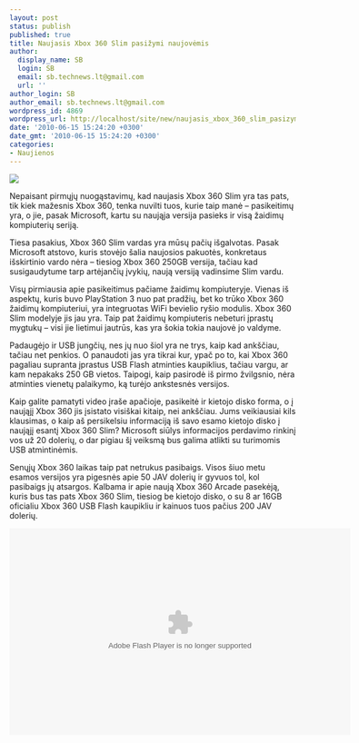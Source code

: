 ```yaml
---
layout: post
status: publish
published: true
title: Naujasis Xbox 360 Slim pasižymi naujovėmis
author:
  display_name: SB
  login: SB
  email: sb.technews.lt@gmail.com
  url: ''
author_login: SB
author_email: sb.technews.lt@gmail.com
wordpress_id: 4869
wordpress_url: http://localhost/site/new/naujasis_xbox_360_slim_pasizymi_naujovemis_taps_vienintele_versija/
date: '2010-06-15 15:24:20 +0300'
date_gmt: '2010-06-15 15:24:20 +0300'
categories:
- Naujienos
---
```

<div class="imgright"><img src="http://www.part.lt/img/f97ff80cf2f7f7a00e3d70dd956a93ca407.jpg"  /></div>
<p>Nepaisant pirmųjų nuogąstavimų, kad naujasis Xbox 360 Slim yra tas pats, tik kiek mažesnis Xbox 360, tenka nuvilti tuos, kurie taip manė – pasikeitimų yra, o jie, pasak Microsoft, kartu su naująja versija pasieks ir visą žaidimų kompiuterių seriją.</p>
<p>Tiesa pasakius, Xbox 360 Slim vardas yra mūsų pačių išgalvotas. Pasak Microsoft atstovo, kuris stovėjo šalia naujosios pakuotės, konkretaus išskirtinio vardo nėra – tiesiog Xbox 360 250GB versija, tačiau kad susigaudytume tarp artėjančių įvykių, naują versiją vadinsime Slim vardu.</p>
<p>Visų pirmiausia apie pasikeitimus pačiame žaidimų kompiuteryje. Vienas iš aspektų, kuris buvo PlayStation 3 nuo pat pradžių, bet ko trūko Xbox 360 žaidimų kompiuteriui, yra integruotas WiFi bevielio ryšio modulis. Xbox 360 Slim modelyje jis jau yra. Taip pat žaidimų kompiuteris nebeturi įprastų mygtukų – visi jie lietimui jautrūs, kas yra šokia tokia naujovė jo valdyme.</p>
<p>Padaugėjo ir USB jungčių, nes jų nuo šiol yra ne trys, kaip kad ankščiau, tačiau net penkios. O panaudoti jas yra tikrai kur, ypač po to, kai Xbox 360 pagaliau supranta įprastus USB Flash atminties kaupiklius, tačiau vargu, ar kam nepakaks 250 GB vietos. Taipogi, kaip pasirodė iš pirmo žvilgsnio, nėra atminties vienetų palaikymo, ką turėjo ankstesnės versijos.</p>
<p>Kaip galite pamatyti video įraše apačioje, pasikeitė ir kietojo disko forma, o į naująjį Xbox 360 jis įsistato visiškai kitaip, nei ankščiau. Jums veikiausiai kils klausimas, o kaip aš persikelsiu informaciją iš savo esamo kietojo disko į naująjį esantį Xbox 360 Slim? Microsoft siūlys informacijos perdavimo rinkinį vos už 20 dolerių, o dar pigiau šį veiksmą bus galima atlikti su turimomis USB atmintinėmis.</p>
<p>Senųjų Xbox 360 laikas taip pat netrukus pasibaigs. Visos šiuo metu esamos versijos yra pigesnės apie 50 JAV dolerių ir gyvuos tol, kol pasibaigs jų atsargos. Kalbama ir apie naują Xbox 360 Arcade pasekėją, kuris bus tas pats Xbox 360 Slim, tiesiog be kietojo disko, o su 8 ar 16GB oficialiu Xbox 360 USB Flash kaupikliu ir kainuos tuos pačius 200 JAV dolerių.</p>
<p><object classid="clsid:D27CDB6E-AE6D-11cf-96B8-444553540000" width="600" height="364" id="viddler"><param name="movie" value="http://www.viddler.com/simple_on_site/f1207fa7" /><param name="allowScriptAccess" value="always" /><param name="allowFullScreen" value="true" /><param name="flashvars" value="fake=1"/><embed src="http://www.viddler.com/simple_on_site/f1207fa7" width="600" height="364" type="application/x-shockwave-flash" allowScriptAccess="always" allowFullScreen="true" flashvars="fake=1" name="viddler" ></embed></object><br /></p>
